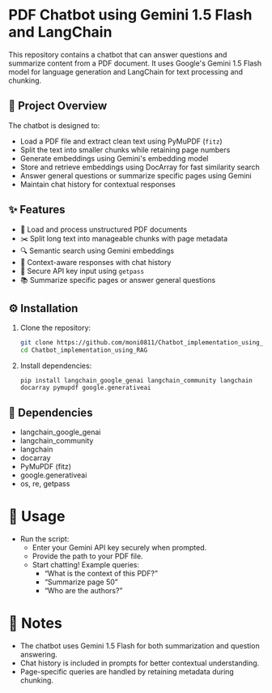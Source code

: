 # PDF Chatbot using Gemini 1.5 Flash and LangChain

This repository contains a chatbot that can answer questions and summarize content from a PDF document. It uses Google's Gemini 1.5 Flash model for language generation and LangChain for text processing and chunking.

## 🧠 Project Overview

The chatbot is designed to:
- Load a PDF file and extract clean text using PyMuPDF (`fitz`)
- Split the text into smaller chunks while retaining page numbers
- Generate embeddings using Gemini's embedding model
- Store and retrieve embeddings using DocArray for fast similarity search
- Answer general questions or summarize specific pages using Gemini
- Maintain chat history for contextual responses

## ✨ Features

- 📄 Load and process unstructured PDF documents
- ✂️ Split long text into manageable chunks with page metadata
- 🔍 Semantic search using Gemini embeddings
- 🧠 Context-aware responses with chat history
- 🔐 Secure API key input using `getpass`
- 📚 Summarize specific pages or answer general questions

## ⚙️ Installation

1. Clone the repository:
   ```bash
   git clone https://github.com/moni0811/Chatbot_implementation_using_RAG.git
   cd Chatbot_implementation_using_RAG
   ```
2. Install dependencies:
   ```
   pip install langchain_google_genai langchain_community langchain docarray pymupdf google.generativeai
   ```

## 🧩 Dependencies
- langchain_google_genai
- langchain_community
- langchain
- docarray
- PyMuPDF (fitz)
- google.generativeai
 - os, re, getpass

# 🚀 Usage

- Run the script:
    - Enter your Gemini API key securely when prompted.
    - Provide the path to your PDF file.
    - Start chatting! Example queries:
      - “What is the context of this PDF?”
      - “Summarize page 50”
      - “Who are the authors?”

# 📌 Notes
- The chatbot uses Gemini 1.5 Flash for both summarization and question answering.
- Chat history is included in prompts for better contextual understanding.
- Page-specific queries are handled by retaining metadata during chunking.
